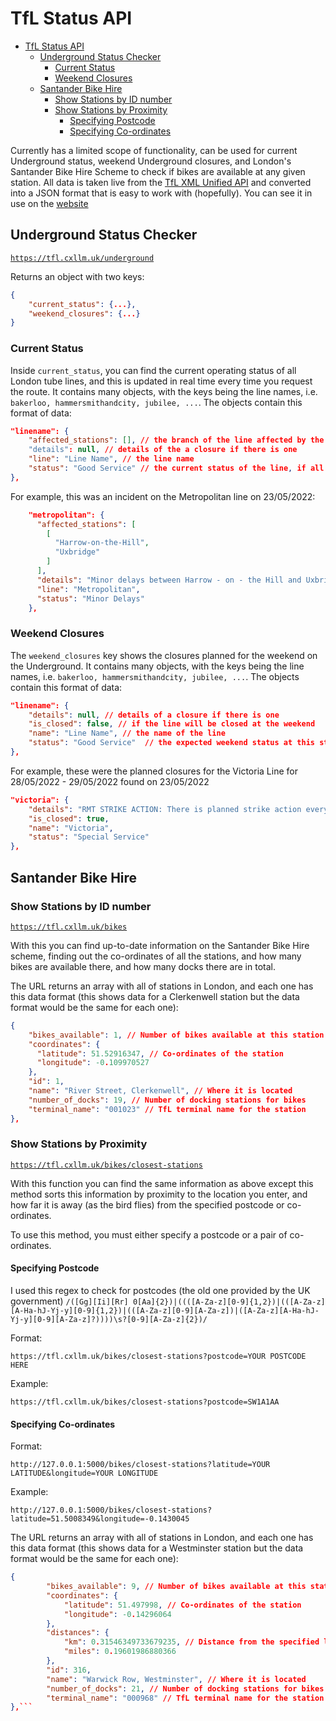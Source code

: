 # TfL Status API

- [TfL Status API](#tfl-status-api)
  - [Underground Status Checker](#underground-status-checker)
    - [Current Status](#current-status)
    - [Weekend Closures](#weekend-closures)
  - [Santander Bike Hire](#santander-bike-hire)
    - [Show Stations by ID number](#show-stations-by-id-number)
    - [Show Stations by Proximity](#show-stations-by-proximity)
      - [Specifying Postcode](#specifying-postcode)
      - [Specifying Co-ordinates](#specifying-co-ordinates)

Currently has a limited scope of functionality, can be used for current Underground status, weekend Underground closures, and London's Santander Bike Hire Scheme to check if bikes are available at any given station. All data is taken live from the [TfL XML Unified API](https://tfl.gov.uk/info-for/open-data-users/unified-api) and converted into a JSON format that is easy to work with (hopefully). You can see it in use on the [website](https://tfl.cxllm.co.uk/)

## Underground Status Checker

[`https://tfl.cxllm.uk/underground`](https://tfl.cxllm.uk/underground)

Returns an object with two keys:

```json
{
    "current_status": {...},
    "weekend_closures": {...}
}
```

### Current Status

Inside `current_status`, you can find the current operating status of all London tube lines, and this is updated in real time every time you request the route. It contains many objects, with the keys being the line names, i.e. `bakerloo, hammersmithandcity, jubilee, ...`. The objects contain this format of data:

```json
"linename": {
    "affected_stations": [], // the branch of the line affected by the incident (if there are 3 stations, this represents this branch: station 0 to station 1 via station 2)
    "details": null, // details of the a closure if there is one
    "line": "Line Name", // the line name
    "status": "Good Service" // the current status of the line, if all is operating well this will say "Good Service", and the details and affected_stations won't have values.
},
```

For example, this was an incident on the Metropolitan line on 23/05/2022:

```json
    "metropolitan": {
      "affected_stations": [
        [
          "Harrow-on-the-Hill",
          "Uxbridge"
        ]
      ],
      "details": "Minor delays between Harrow - on - the Hill and Uxbridge due to a customer incident. Good service on the rest of the line.",
      "line": "Metropolitan",
      "status": "Minor Delays"
    },
```

### Weekend Closures

The `weekend_closures` key shows the closures planned for the weekend on the Underground. It contains many objects, with the keys being the line names, i.e. `bakerloo, hammersmithandcity, jubilee, ...`. The objects contain this format of data:

```json
"linename": {
    "details": null, // details of a closure if there is one
    "is_closed": false, // if the line will be closed at the weekend
    "name": "Line Name", // the name of the line
    "status": "Good Service"  // the expected weekend status at this stage
},
```

For example, these were the planned closures for the Victoria Line for 28/05/2022 - 29/05/2022 found on 23/05/2022

```json
"victoria": {
    "details": "RMT STRIKE ACTION: There is planned strike action every Friday and Saturday night between 2030 and 0429 the following morning until Sunday 19 June. Central and Victoria lines could be affected. A good service is expected on the Victoria line (including Night Tube). A regular service is expected on the Central line (at least two trains per hour through central London).  Please check your travel if you are using these lines before 0600 on Saturday or Sundays. All other Tube lines will run their normal daytime services during these strikes, with the last Tubes in central London leaving around 01:00 and starting again at 05:30.",
    "is_closed": true,
    "name": "Victoria",
    "status": "Special Service"
},
```

## Santander Bike Hire

### Show Stations by ID number

[`https://tfl.cxllm.uk/bikes`](https://tfl.cxllm.uk/bikes)

With this you can find up-to-date information on the Santander Bike Hire scheme, finding out the co-ordinates of all the stations, and how many bikes are available there, and how many docks there are in total.

The URL returns an array with all of stations in London, and each one has this data format (this shows data for a Clerkenwell station but the data format would be the same for each one):

```json
{
    "bikes_available": 1, // Number of bikes available at this station
    "coordinates": {
      "latitude": 51.52916347, // Co-ordinates of the station
      "longitude": -0.109970527
    },
    "id": 1,
    "name": "River Street, Clerkenwell", // Where it is located
    "number_of_docks": 19, // Number of docking stations for bikes
    "terminal_name": "001023" // TfL terminal name for the station
},

```

### Show Stations by Proximity

[`https://tfl.cxllm.uk/bikes/closest-stations`](https://tfl.cxllm.uk/bikes/closest-stations)

With this function you can find the same information as above except this method sorts this information by proximity to the location you enter, and how far it is away (as the bird flies) from the specified postcode or co-ordinates.

To use this method, you must either specify a postcode or a pair of co-ordinates.

#### Specifying Postcode

I used this regex to check for postcodes (the old one provided by the UK government) `/([Gg][Ii][Rr] 0[Aa]{2})|((([A-Za-z][0-9]{1,2})|(([A-Za-z][A-Ha-hJ-Yj-y][0-9]{1,2})|(([A-Za-z][0-9][A-Za-z])|([A-Za-z][A-Ha-hJ-Yj-y][0-9][A-Za-z]?))))\s?[0-9][A-Za-z]{2})/`

Format:

```
https://tfl.cxllm.uk/bikes/closest-stations?postcode=YOUR POSTCODE HERE
```

Example:

```
https://tfl.cxllm.uk/bikes/closest-stations?postcode=SW1A1AA
```

#### Specifying Co-ordinates

Format:

```
http://127.0.0.1:5000/bikes/closest-stations?latitude=YOUR LATITUDE&longitude=YOUR LONGITUDE
```

Example:

```
http://127.0.0.1:5000/bikes/closest-stations?latitude=51.5008349&longitude=-0.1430045
```

The URL returns an array with all of stations in London, and each one has this data format (this shows data for a Westminster station but the data format would be the same for each one):

````json
{
        "bikes_available": 9, // Number of bikes available at this station
        "coordinates": {
            "latitude": 51.497998, // Co-ordinates of the station
            "longitude": -0.14296064
        },
        "distances": {
            "km": 0.31546349733679235, // Distance from the specified location
            "miles": 0.19601986880366
        },
        "id": 316,
        "name": "Warwick Row, Westminster", // Where it is located
        "number_of_docks": 21, // Number of docking stations for bikes
        "terminal_name": "000968" // TfL terminal name for the station
},```
````
